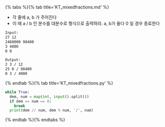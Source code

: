 {% tabs %}{% tab title='KT_mixedfractions.md' %}

* 각 줄에 a, b 가 주어진다
* 이 때 a / b 인 분수를 대분수로 형식으로 출력하라. a, b가 둘다 0 일 경우 종료한다

```txt
Input:
27 12
2460000 98400
3 4000
0 0

Output:
2 3 / 12
25 0 / 98400
0 3 / 4000
```

{% endtab %}{% tab title='KT_mixedfractions.py' %}

```py
while True:
  dem, num = map(int, input().split())
  if dem == num == 0:
    break
  print(dem // num, dem % num, '/', num)
```

{% endtab %}{% endtabs %}
